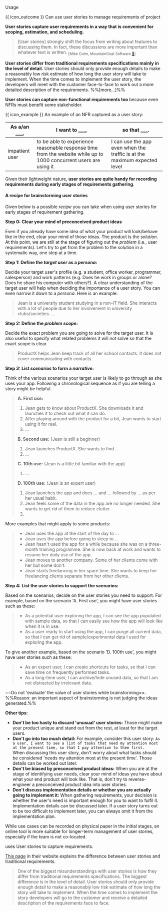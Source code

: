 <span id="title">Usage</span>

<span id="prereqs"></span>

<span id="outcomes">{{ icon_outcome }} Can use user stories to manage requirements of project</span>

<div id="body">

**User stories capture user requirements in a way that is convenient for <popover content="i.e. which features to include in the product">scoping</popover>, <popover content="i.e. how much effort each feature will take">estimation</popover>, and <popover content="i.e. when to deliver each feature">scheduling</popover>.**

> [User stories] strongly shift the focus from writing about features to discussing them. In fact, these discussions are more important than whatever text is written. <sub>[Mike Cohn, MountainGoat Software [:link:](https://www.mountaingoatsoftware.com/agile/user-stories)]</sub>

**User stories differ from <popover content="e.g. a description of the requirements written in prose">traditional requirements specifications</popover> mainly in the level of detail.** User stories should only provide enough details to make a reasonably low risk estimate of how long the user story will take to implement. When the time comes to implement the user story, the developers will meet with the customer face-to-face  to work out a more detailed description of the requirements. %%[<trigger for="modal:xp-user-stories" trigger="click">more...</trigger>]%%

**User stories can capture <trigger trigger="click" for="modal:userStoriesUsage-nfr">non-functional requirements</trigger> too** because even NFRs must benefit some stakeholder.

<modal large header="Textbook {{ icon_embedding }}" id="modal:userStoriesUsage-nfr">
  <include src="../../../requirements/nonFunctionalRequirements/unit-inElsewhere-asFlat.md" boilerplate/>
</modal>

<box>

{{ icon_example }} An example of an NFR captured as a user story:

As a/an ___, | I want to ___, | so that ___.
-------------|----------------|-------------
impatient user | to be able to experience reasonable response time from the website while up to 1000 concurrent users are using it | I can use the app even when the traffic is at the maximum expected level

</box>

<div id="usageTips">

Given their lightweight nature, **user stories are quite handy for recording requirements during early stages of requirements gathering**.

<box>

#### A recipe for brainstorming user stories

Given below is a possible _recipe_ you can take when using user stories for early stages of requirement gathering.

****Step 0:**** **Clear your mind of preconceived product ideas**

Even if you already have some idea of what your product will look/behave like in the end, clear your mind of those ideas. The product is the _solution_. At this point, we are still at the stage of figuring out the _problem_ (i.e., user requirements). Let's try to get from the problem to the solution in a systematic way, one step at a time.


****Step 1:**** **Define the _target user_ as a _persona_:**

Decide your target user's profile (e.g. a student, office worker, programmer, salesperson) and work patterns (e.g. Does he work in groups or alone? Does he share his computer with others?). A clear understanding of the target user will help when deciding the importance of a user story. You can even narrow it down to a _persona_. Here is an example:

> Jean is a university student studying in a non-IT field. She interacts with a lot of people due to her involvement in university clubs/societies. ...


****Step 2:**** **Define the _problem scope_:**

Decide the exact problem you are going to solve for the target user. It is also useful to specify what related problems it will _not_ solve so that the exact scope is clear.

> ProductX helps Jean keep track of all her school contacts. It does not cover communicating with contacts.


****Step 3:**** **List _scenarios_ to form a _narrative_:**

Think of the various scenarios your target user is likely to go through as she uses your app. Following a chronological sequence as if you are telling a story might be helpful.

<blockquote>

**A. First use:**
1. Jean gets to know about ProductX. She downloads it and launches it to check out what it can do.
1. After playing around with the product for a bit, Jean wants to start using it for real.
1. ...

**B. Second use:** (Jean is still a beginner)
1. Jean launches ProductX. She wants to find ...
1. ...

**C. 10th use:** (Jean is a little bit familiar with the app)
1. ...


**D. 100th use:** (Jean is an expert user)
1. Jean launches the app and does ... and ... followed by ... as per her usual habit.
1. Jean feels some of the data in the app are no longer needed. She wants to get rid of them to reduce clutter.
1.
</blockquote>

More examples that might apply to some products:

<blockquote>

* Jean uses the app at the start of the day to ...
* Jean uses the app before going to sleep to ...
* Jean hasn't used the app for a while because she was on a three-month training programme. She is now back at work and wants to resume her daily use of the app.
* Jean moves to another company. Some of her clients come with her but some don't.
* Jean starts freelancing in her spare time. She wants to keep her freelancing clients separate from her other clients.
</blockquote>


****Step 4:**** **List the user stories to support the scenarios:**

Based on the scenarios, decide on the user stories you need to support. For example, based on the scenario 'A. First use', you might have user stories such as these:

<blockquote>

* As a potential user exploring the app, I can see the app populated with sample data, so that I can easily see how the app will look like when it is in use.
* As a user ready to start using the app, I can purge all current data, so that I can get rid of sample/experimental data I used for exploring the app.
</blockquote>

To give another example, based on the scenario 'D. 100th use', you might have user stories such as these:

<blockquote>

* As an expert user, I can create shortcuts for tasks, so that I can save time on frequently performed tasks.
* As a long-time user, I can archive/hide unused data, so that I am not distracted by irrelevant data.
</blockquote>

==Do not 'evaluate' the value of user stories while brainstorming==. %%Reason: an important aspect of brainstorming is not judging the ideas generated.%%

****Other tips:****

* **Don't be too hasty to discard 'unusual' user stories:**
  Those might make your product unique and stand out from the rest, at least for the target users.
* **Don't go into too much detail:**
  For example, consider this user story: `As a user, I want to see a list of tasks that need my attention most at the present time, so that I pay attention to them first.`<br>
  When discussing this user story, don't worry about what tasks should be considered 'needs my attention most at the present time'. Those details can be worked out later.
* **Don't be biased by preconceived product ideas:**
  When you are at the stage of identifying user needs, clear your mind of ideas you have about what your end product will look like. That is, don't try to reverse-engineer a preconceived product idea into user stories.
* **Don't discuss implementation details or whether you are actually going to implement it:**
  When gathering requirements, your decision is whether the user's need is important enough for you to want to fulfil it. Implementation details can be discussed later. If a user story turns out to be too difficult to implement later, you can always omit it from the implementation plan. 

</box>

</div>

While use cases can be recorded on <tooltip content="e.g. index cards or sticky notes">physical paper</tooltip> in the initial stages, an online tool is more suitable for longer-term management of user stories, especially if the team is not <tooltip content="physically in the same location">co-located</tooltip>.

<span class="non-printable">
<panel header="**Tool Examples**: How to use some example online tools to manage user stories" alt="tool examples">
  <include src="tools.md" />
</panel>
</span>

<modal id="modal:xp-user-stories" header=":bookmark: User stories vs traditional requirement specifications, according to XP">

<include src="../../../common/popOvers.md#xp" inline /> uses User stories to capture requirements.

[This page](http://www.extremeprogramming.org/rules/userstories.html) in their website explains the difference between user stories and traditional requirements.

>One of the biggest misunderstandings with user stories is how they differ from traditional requirements specifications. The biggest difference is in the level of detail. User stories should only provide enough detail to make a reasonably low risk estimate of how long the story will take to implement. When the time comes to implement the story developers will go to the customer and receive a detailed description of the requirements face to face.

</modal>

</div>

<div id="extras">
<include src="resourcesPanel.md" boilerplate/>
</div>
